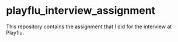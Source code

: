 # playflu_interview_assignment
This repository contains the assignment that I did for the interview at Playflu.
